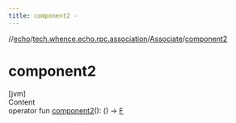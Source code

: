 ```yaml
---
title: component2 -
---
```

//[echo](../../index.md)/[tech.whence.echo.rpc.association](../index.md)/[Associate](index.md)/[component2](component2.md)



# component2  
[jvm]  
Content  
operator fun [component2](component2.md)(): () -> [F](index.md)  



